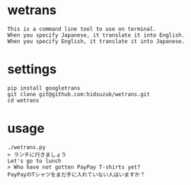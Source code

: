 # wetrans

    This is a command line tool to use on terminal.
    When you specify Japanese, it translate it into English.
    When you specify English, it translate it into Japanese.

# settings

    pip install googletrans
    git clone git@github.com:hidsuzuk/wetrans.git
    cd wetrans

# usage

    ./wetrans.py
    > ランチに行きましょう 
    Let's go to lunch
    > Who have not gotten PayPay T-shirts yet? 
    PayPayのTシャツをまだ手に入れていない人はいますか？
